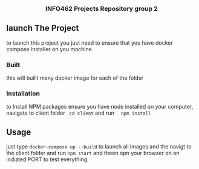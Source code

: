 <a name="readme-top"></a>

<!-- PROJECT LOGO -->
<br />
<div align="center">
  <!-- <a href="https://github.com/othneildrew/Best-README-Template">
    <img src="images/logo.png" alt="Logo" width="80" height="80">
  </a> -->

  <h3 align="center">INFO462 Projects Repository group 2</h3>

</div>






<!-- ABOUT THE PROJECT -->
## launch The Project



<!-- [![Product Name Screen Shot][product-screenshot]](https://example.com)s -->

to launch this project you just need to ensure that you have docker compose installer on you machine


 

### Built 

this will buillt many docker image for each of the folder



### Installation
to Install NPM packages ensure you have node installed on your computer, navigate to client folder ` cd client` and run   ```   npm install   ```

## Usage

just type `docker-compose up --build` to launch all images and the navigt to the client folder and run `npm start` and theen opn your browser on on indiated PORT to test everything
